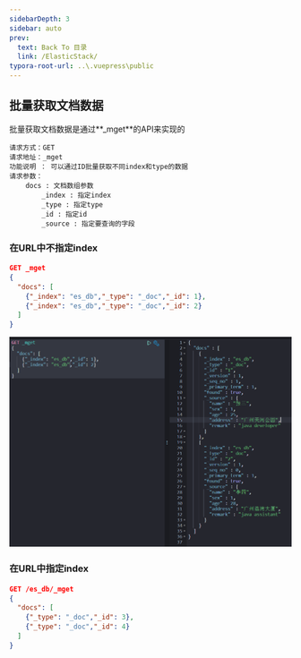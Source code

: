 ```yaml
---
sidebarDepth: 3
sidebar: auto
prev:
  text: Back To 目录
  link: /ElasticStack/
typora-root-url: ..\.vuepress\public
---
```




## 批量获取文档数据

批量获取文档数据是通过**_mget**的API来实现的

```
请求方式：GET
请求地址：_mget
功能说明 ： 可以通过ID批量获取不同index和type的数据
请求参数：
	docs : 文档数组参数
		_index : 指定index
		_type : 指定type
		_id : 指定id
		_source : 指定要查询的字段
```



### 在URL中不指定index

```json
GET _mget
{
  "docs": [
    {"_index": "es_db","_type": "_doc","_id": 1},
    {"_index": "es_db","_type": "_doc","_id": 2}
  ]
}
```

![image-20220812220614521](/images/elasticsearch/image-20220812220614521.png)

### 在URL中指定index

```json
GET /es_db/_mget
{
  "docs": [
    {"_type": "_doc","_id": 3},
    {"_type": "_doc","_id": 4}
  ]
}
```

